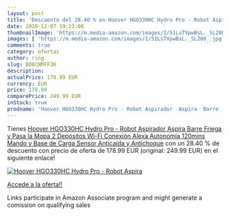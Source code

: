 ```yaml
---
layout: post
title: 'Descuento del 28.40 % en Hoover HGO330HC Hydro Pro - Robot Aspira'
date: 2020-12-07 19:23:08
thumbnailImage: 'https://m.media-amazon.com/images/I/51LsTVpwBsL._SL200_.jpg'
images: [ 'https://m.media-amazon.com/images/I/51LsTVpwBsL._SL200_.jpg' ]
comments: true
category: ofertas
author: ring
slug: B08CNMFF3K
description:
actualPrice: 178.99 EUR
currency: EUR
price: 178.99
comparePrice: 249.99 EUR
inStock: true
prodname: 'Hoover HGO330HC Hydro Pro - Robot Aspirador  Aspira  Barre  Friega y Pasa la Mopa  2 Depósitos  Wi-Fi  Conexión Alexa  Autonomía 120mins  Mando y Base de Carga  Sensor Anticaída y Antichoque'
---
```


Tienes [Hoover HGO330HC Hydro Pro - Robot Aspirador  Aspira  Barre  Friega y Pasa la Mopa  2 Depósitos  Wi-Fi  Conexión Alexa  Autonomía 120mins  Mando y Base de Carga  Sensor Anticaída y Antichoque](https://www.amazon.es/dp/B08CNMFF3K/?tag=tolees-21) con un 28.40 % de descuento con precio de oferta de 178.99 EUR (original: 249.99 EUR) en el siguiente enlace!

[![Hoover HGO330HC Hydro Pro - Robot Aspira](https://m.media-amazon.com/images/I/51LsTVpwBsL._SL200_.jpg)](https://www.amazon.es/dp/B08CNMFF3K/?tag=tolees-21)

[Accede a la oferta!!](https://www.amazon.es/dp/B08CNMFF3K/?tag=tolees-21)

Links participate in Amazon Associate program and might generate a comission on qualifying sales


